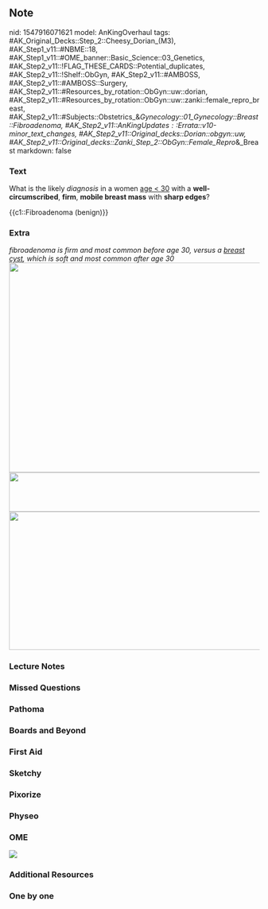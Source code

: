 ## Note
nid: 1547916071621
model: AnKingOverhaul
tags: #AK_Original_Decks::Step_2::Cheesy_Dorian_(M3), #AK_Step1_v11::#NBME::18, #AK_Step1_v11::#OME_banner::Basic_Science::03_Genetics, #AK_Step2_v11::!FLAG_THESE_CARDS::Potential_duplicates, #AK_Step2_v11::!Shelf::ObGyn, #AK_Step2_v11::#AMBOSS, #AK_Step2_v11::#AMBOSS::Surgery, #AK_Step2_v11::#Resources_by_rotation::ObGyn::uw::dorian, #AK_Step2_v11::#Resources_by_rotation::ObGyn::uw::zanki::female_repro_breast, #AK_Step2_v11::#Subjects::Obstetrics_&_Gynecology::01_Gynecology::Breast::Fibroadenoma, #AK_Step2_v11::$AnKingUpdates::$Errata::v10-minor_text_changes, #AK_Step2_v11::Original_decks::Dorian::obgyn::uw, #AK_Step2_v11::Original_decks::Zanki_Step_2::ObGyn::Female_Repro_&_Breast
markdown: false

### Text
What is the likely <i>diagnosis</i> in a women <u>age < 30</u>
with a <b>well-circumscribed</b>, <b>firm</b>, <b>mobile breast
mass</b> with <b>sharp edges</b>?
<div>
  {{c1::Fibroadenoma (benign)}}
</div>

### Extra
<div>
  <i>fibroadenoma is firm and most common before age 30, versus a
  <u>breast cyst</u>, which is soft and most common after age
  30</i>
</div><img src="gg_1606536512074.png" class="" style=
"height: 422px; width: 529px;">
<div><img class="" src="paste-3686739797344257.jpg" style=
"height: 79px; width: 529px;"><img class="" src=
"paste-5828206196162561.jpg" style=
"height: 278px; width: 529px;"></div>

### Lecture Notes


### Missed Questions


### Pathoma


### Boards and Beyond


### First Aid


### Sketchy


### Pixorize


### Physeo


### OME
<div class="ome-widget">
  <a href="https://onlinemeded.org/spa/obgyn?ref=anki"><img src=
  "_OME_AnkiFlashcards_Topic_4.png"></a>
</div>

### Additional Resources


### One by one

